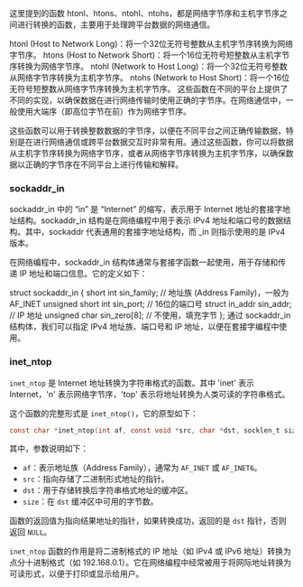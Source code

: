 这里提到的函数 htonl、htons、ntohl、ntohs，都是网络字节序和主机字节序之间进行转换的函数，主要用于处理跨平台数据的网络通信。

htonl (Host to Network Long)：将一个32位无符号整数从主机字节序转换为网络字节序。
htons (Host to Network Short)：将一个16位无符号短整数从主机字节序转换为网络字节序。
ntohl (Network to Host Long)：将一个32位无符号整数从网络字节序转换为主机字节序。
ntohs (Network to Host Short)：将一个16位无符号短整数从网络字节序转换为主机字节序。
这些函数在不同的平台上提供了不同的实现，以确保数据在进行网络传输时使用正确的字节序。在网络通信中，一般使用大端序（即高位字节在前）作为网络字节序。

这些函数可以用于转换整数数据的字节序，以便在不同平台之间正确传输数据，特别是在进行网络通信或跨平台数据交互时非常有用。通过这些函数，你可以将数据从主机字节序转换为网络字节序，或者从网络字节序转换为主机字节序，以确保数据以正确的字节序在不同平台上进行传输和解释。

### sockaddr_in
sockaddr_in 中的 “in” 是 “Internet” 的缩写，表示用于 Internet 地址的套接字地址结构。sockaddr_in 结构是在网络编程中用于表示 IPv4 地址和端口号的数据结构。其中，sockaddr 代表通用的套接字地址结构，而 _in 则指示使用的是 IPv4 版本。

在网络编程中，sockaddr_in 结构体通常与套接字函数一起使用，用于存储和传递 IP 地址和端口信息。它的定义如下：

struct sockaddr_in {
short int sin_family; // 地址族 (Address Family)，一般为 AF_INET
unsigned short int sin_port; // 16位的端口号
struct in_addr sin_addr; // IP 地址
unsigned char sin_zero[8]; // 不使用，填充字节
};
通过 sockaddr_in 结构体，我们可以指定 IPv4 地址族、端口号和 IP 地址，以便在套接字编程中使用。

### inet_ntop
`inet_ntop` 是 Internet 地址转换为字符串格式的函数。其中 'inet' 表示 Internet，'n' 表示网络字节序，'top' 表示将地址转换为人类可读的字符串格式。

这个函数的完整形式是 `inet_ntop()`，它的原型如下：

```c
const char *inet_ntop(int af, const void *src, char *dst, socklen_t size);
```

其中，参数说明如下：
- `af`：表示地址族（Address Family），通常为 `AF_INET` 或 `AF_INET6`。
- `src`：指向存储了二进制形式地址的指针。
- `dst`：用于存储转换后字符串格式地址的缓冲区。
- `size`：在 `dst` 缓冲区中可用的字节数。

函数的返回值为指向结果地址的指针，如果转换成功，返回的是 `dst` 指针，否则返回 `NULL`。

`inet_ntop` 函数的作用是将二进制格式的 IP 地址（如 IPv4 或 IPv6 地址）转换为点分十进制格式（如 192.168.0.1）。它在网络编程中经常被用于将网际地址转换为可读形式，以便于打印或显示给用户。